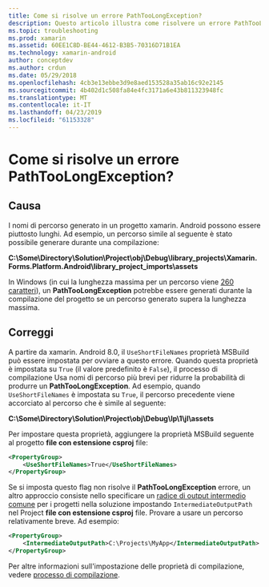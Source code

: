 ```yaml
---
title: Come si risolve un errore PathTooLongException?
description: Questo articolo illustra come risolvere un errore PathTooLongException che possono verificarsi durante la compilazione di un'app.
ms.topic: troubleshooting
ms.prod: xamarin
ms.assetid: 60EE1C8D-BE44-4612-B3B5-70316D71B1EA
ms.technology: xamarin-android
author: conceptdev
ms.author: crdun
ms.date: 05/29/2018
ms.openlocfilehash: 4cb3e13ebbe3d9e8aed153528a35ab16c92e2145
ms.sourcegitcommit: 4b402d1c508fa84e4fc3171a6e43b811323948fc
ms.translationtype: MT
ms.contentlocale: it-IT
ms.lasthandoff: 04/23/2019
ms.locfileid: "61153328"
---
```

# <a name="how-do-i-resolve-a-pathtoolongexception-error"></a>Come si risolve un errore PathTooLongException?

## <a name="cause"></a>Causa

I nomi di percorso generato in un progetto xamarin. Android possono essere piuttosto lunghi.
Ad esempio, un percorso simile al seguente è stato possibile generare durante una compilazione:

**C:\\Some\\Directory\\Solution\\Project\\obj\\Debug\\__library_projects__\\Xamarin.Forms.Platform.Android\\library_project_imports\\assets**

In Windows (in cui la lunghezza massima per un percorso viene [260 caratteri](https://msdn.microsoft.com/library/windows/desktop/aa365247.aspx)), un **PathTooLongException** potrebbe essere generati durante la compilazione del progetto se un percorso generato supera la lunghezza massima. 

## <a name="fix"></a>Correggi

A partire da xamarin. Android 8.0, il `UseShortFileNames` proprietà MSBuild può essere impostata per ovviare a questo errore. Quando questa proprietà è impostata su `True` (il valore predefinito è `False`), il processo di compilazione Usa nomi di percorso più brevi per ridurre la probabilità di produrre un **PathTooLongException**.
Ad esempio, quando `UseShortFileNames` è impostata su `True`, il percorso precedente viene accorciato al percorso che è simile al seguente:

**C:\\Some\\Directory\\Solution\\Project\\obj\\Debug\\lp\\1\\jl\\assets**

Per impostare questa proprietà, aggiungere la proprietà MSBuild seguente al progetto **file con estensione csproj** file:

```xml
<PropertyGroup>
    <UseShortFileNames>True</UseShortFileNames>
</PropertyGroup>
```

Se si imposta questo flag non risolve il **PathTooLongException** errore, un altro approccio consiste nello specificare un [radice di output intermedio comune](https://blogs.msdn.microsoft.com/kirillosenkov/2015/04/04/using-a-common-intermediate-and-output-directory-for-your-solution/) per i progetti nella soluzione impostando `IntermediateOutputPath` nel Project **file con estensione csproj** file. Provare a usare un percorso relativamente breve. Ad esempio:

```xml
<PropertyGroup>
    <IntermediateOutputPath>C:\Projects\MyApp</IntermediateOutputPath>
</PropertyGroup>
```

Per altre informazioni sull'impostazione delle proprietà di compilazione, vedere [processo di compilazione](~/android/deploy-test/building-apps/build-process.md).
